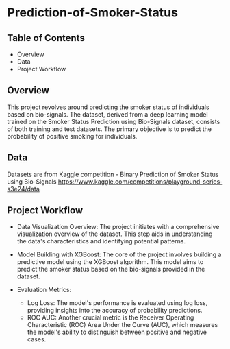 # Prediction-of-Smoker-Status

## Table of Contents

- Overview
- Data
- Project Workflow
## Overview

This project revolves around predicting the smoker status of individuals based on bio-signals. The dataset, derived from a deep learning model trained on the Smoker Status Prediction using Bio-Signals dataset, consists of both training and test datasets. 
The primary objective is to predict the probability of positive smoking for individuals.

## Data
Datasets are from Kaggle competition - Binary Prediction of Smoker Status using Bio-Signals
https://www.kaggle.com/competitions/playground-series-s3e24/data

## Project Workflow
* Data Visualization Overview: The project initiates with a comprehensive visualization overview of the dataset. This step aids in understanding the data's characteristics and identifying potential patterns.

* Model Building with XGBoost: The core of the project involves building a predictive model using the XGBoost algorithm. This model aims to predict the smoker status based on the bio-signals provided in the dataset.

* Evaluation Metrics:

  - Log Loss: The model's performance is evaluated using log loss, providing insights into the accuracy of probability predictions.
  - ROC AUC: Another crucial metric is the Receiver Operating Characteristic (ROC) Area Under the Curve (AUC), which measures the model's ability to distinguish between positive and negative cases.

